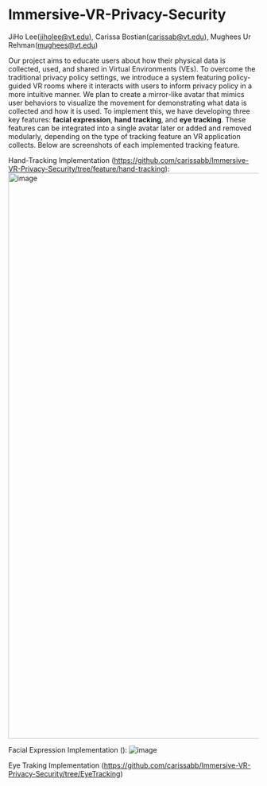 # Immersive-VR-Privacy-Security
JiHo Lee(jiholee@vt.edu), Carissa Bostian(carissab@vt.edu), Mughees Ur Rehman(mughees@vt.edu)

Our project aims to educate users about how their physical data is collected, used, and shared in Virtual Environments (VEs). To overcome the traditional privacy policy settings, we introduce a system featuring policy-guided VR rooms where it interacts with users to inform privacy policy in a more intuitive manner. We plan to create a mirror-like avatar that mimics user behaviors to visualize the movement for demonstrating what data is collected and how it is used. To implement this, we have developing three key features: **facial expression**, **hand tracking**, and **eye tracking**. These features can be integrated into a single avatar later or added and removed modularly, depending on the type of tracking feature an VR application collects. Below are screenshots of each implemented tracking feature.

Hand-Tracking Implementation (https://github.com/carissabb/Immersive-VR-Privacy-Security/tree/feature/hand-tracking):
<img width="1139" alt="image" src="https://github.com/user-attachments/assets/39104884-ba44-4c40-8413-3b9c33178047" />

Facial Expression Implementation ():
![image](https://github.com/user-attachments/assets/b5306d40-d6d8-4522-86b3-ca719c7ba4bc)

Eye Traking Implementation (https://github.com/carissabb/Immersive-VR-Privacy-Security/tree/EyeTracking)
